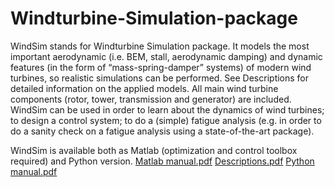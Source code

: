# Windturbine-Simulation-package
WindSim stands for Windturbine Simulation package. It models the most important aerodynamic (i.e. BEM, stall, aerodynamic damping) and dynamic features (in the form of “mass-spring-damper” systems) of modern wind turbines, so realistic simulations can be performed. See Descriptions for detailed information on the applied models. All main wind turbine components (rotor, tower, transmission and generator) are included. WindSim can be used in order to learn about the dynamics of wind turbines; to design a control system; to do a (simple) fatigue analysis (e.g. in order to do a sanity check on a fatigue analysis using a state-of-the-art package).

WindSim is available both as Matlab (optimization and control toolbox required) and Python version.
[Matlab manual.pdf](https://github.com/WimBierbooms/Windturbine-Simulation-package/files/7244852/Matlab.manual.pdf)
[Descriptions.pdf](https://github.com/WimBierbooms/Windturbine-Simulation-package/files/7244854/Descriptions.pdf)
[Python manual.pdf](https://github.com/WimBierbooms/Windturbine-Simulation-package/files/7244859/Python.manual.pdf)
